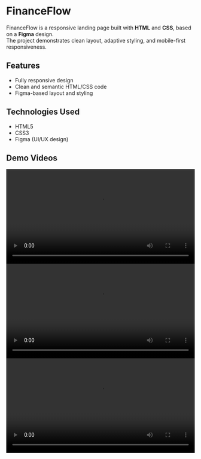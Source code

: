 # FinanceFlow

FinanceFlow is a responsive landing page built with **HTML** and **CSS**, based on a **Figma** design.  
The project demonstrates clean layout, adaptive styling, and mobile-first responsiveness.

## Features

- Fully responsive design
- Clean and semantic HTML/CSS code
- Figma-based layout and styling

## Technologies Used

- HTML5  
- CSS3  
- Figma (UI/UX design)

## Demo Videos

<video src="https://github.com/user-attachments/assets/a4d5fa56-953c-48f4-ad78-5222bcdba472" width="100%" controls></video>
<video src="https://github.com/user-attachments/assets/c9cc3e14-38f6-4996-a66e-d79d2c793037" width="100%" controls></video>
<video src="https://github.com/user-attachments/assets/43627ec1-00df-4232-bddb-2d1566f14981" width="100%" controls></video>
